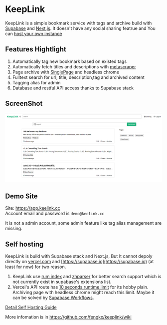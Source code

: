 # KeepLink

KeepLink is a simple bookmark service with tags and archive build with [Supabase](https://github.com/supabase/supabase/) and [Next.js](https://nextjs.org).
It doesn't have any social sharing featrue and You can [host your own instance](#self-hosting)

## Features Hightlight

1. Automatically tag new bookmark based on existed tags
2. Automatically fetch titles and descriptions with [metascraper](https://metascraper.js.org)
3. Page archive with [SinglePage](https://github.com/gildas-lormeau/SingleFile) and headless chrome
4. Fulltext search for url, title, description,tag and archived content
5. Tagging alias for admin
6. Database and restful API access thanks to Supabase stack

## ScreenShot

![Desktop ScreenShot](.github/images/keeplink-screenshot.png)

## Demo Site

Site: https://app.keelink.cc  
Account email and password is `demo@keelink.cc`

It is not a admin account, some admin feature like tag alias management are missing.

## Self hosting

KeepLink is build with Supabase stack and Next.js, But It cannot depoly directly on [vercel.com](https://vercel.com/) and [https://supabase.io](https://supabase.io) (at least for now) for two reason.

1. KeepLink use [rum index](https://github.com/postgrespro/rum) and [zhparser](https://github.com/amutu/zhparser) for better search support which is not currently exist in supabase's extensions list.
2. Vercel's API route has [10 seconds runtime limit](https://vercel.com/docs/platform/limits?query=limit#general-limits) for its hobby plain. Archiving page with headless chrome might reach this limit. Maybe it can be solved by [Supabase Workflows](https://supabase.io/blog/2021/04/02/supabase-workflows).

[Detail Self Hosting Guide](https://github.com/fengkx/keeplink/wiki/Self-Hosting)


More infomation is in https://github.com/fengkx/keeplink/wiki
